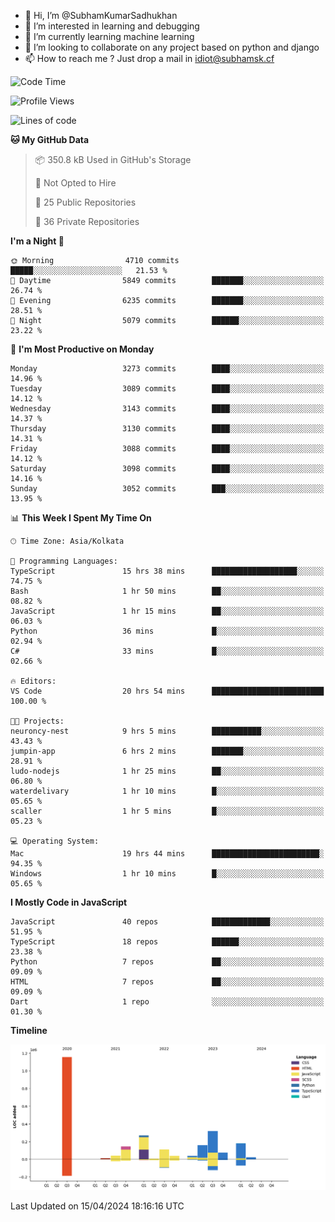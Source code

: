 - 👋 Hi, I’m @SubhamKumarSadhukhan
- 👀 I’m interested in learning and debugging
- 🌱 I’m currently learning machine learning
- 💞️ I’m looking to collaborate on any project based on python and django
- 📫 How to reach me ?
      Just drop a mail in idiot@subhamsk.cf

<!---
SubhamKumarSadhukhan/SubhamKumarSadhukhan is a ✨ special ✨ repository because its `README.md` (this file) appears on your GitHub profile.
You can click the Preview link to take a look at your changes.
--->


<!--START_SECTION:waka-->
![Code Time](http://img.shields.io/badge/Code%20Time-2%2C121%20hrs%2045%20mins-blue)

![Profile Views](http://img.shields.io/badge/Profile%20Views-0-blue)

![Lines of code](https://img.shields.io/badge/From%20Hello%20World%20I%27ve%20Written-2.6%20million%20lines%20of%20code-blue)

**🐱 My GitHub Data** 

> 📦 350.8 kB Used in GitHub's Storage 
 > 
> 🚫 Not Opted to Hire
 > 
> 📜 25 Public Repositories 
 > 
> 🔑 36 Private Repositories 
 > 
**I'm a Night 🦉** 

```text
🌞 Morning                4710 commits        █████░░░░░░░░░░░░░░░░░░░░   21.53 % 
🌆 Daytime                5849 commits        ███████░░░░░░░░░░░░░░░░░░   26.74 % 
🌃 Evening                6235 commits        ███████░░░░░░░░░░░░░░░░░░   28.51 % 
🌙 Night                  5079 commits        ██████░░░░░░░░░░░░░░░░░░░   23.22 % 
```
📅 **I'm Most Productive on Monday** 

```text
Monday                   3273 commits        ████░░░░░░░░░░░░░░░░░░░░░   14.96 % 
Tuesday                  3089 commits        ████░░░░░░░░░░░░░░░░░░░░░   14.12 % 
Wednesday                3143 commits        ████░░░░░░░░░░░░░░░░░░░░░   14.37 % 
Thursday                 3130 commits        ████░░░░░░░░░░░░░░░░░░░░░   14.31 % 
Friday                   3088 commits        ████░░░░░░░░░░░░░░░░░░░░░   14.12 % 
Saturday                 3098 commits        ████░░░░░░░░░░░░░░░░░░░░░   14.16 % 
Sunday                   3052 commits        ███░░░░░░░░░░░░░░░░░░░░░░   13.95 % 
```


📊 **This Week I Spent My Time On** 

```text
🕑︎ Time Zone: Asia/Kolkata

💬 Programming Languages: 
TypeScript               15 hrs 38 mins      ███████████████████░░░░░░   74.75 % 
Bash                     1 hr 50 mins        ██░░░░░░░░░░░░░░░░░░░░░░░   08.82 % 
JavaScript               1 hr 15 mins        ██░░░░░░░░░░░░░░░░░░░░░░░   06.03 % 
Python                   36 mins             █░░░░░░░░░░░░░░░░░░░░░░░░   02.94 % 
C#                       33 mins             █░░░░░░░░░░░░░░░░░░░░░░░░   02.66 % 

🔥 Editors: 
VS Code                  20 hrs 54 mins      █████████████████████████   100.00 % 

🐱‍💻 Projects: 
neuroncy-nest            9 hrs 5 mins        ███████████░░░░░░░░░░░░░░   43.43 % 
jumpin-app               6 hrs 2 mins        ███████░░░░░░░░░░░░░░░░░░   28.91 % 
ludo-nodejs              1 hr 25 mins        ██░░░░░░░░░░░░░░░░░░░░░░░   06.80 % 
waterdelivary            1 hr 10 mins        █░░░░░░░░░░░░░░░░░░░░░░░░   05.65 % 
scaller                  1 hr 5 mins         █░░░░░░░░░░░░░░░░░░░░░░░░   05.23 % 

💻 Operating System: 
Mac                      19 hrs 44 mins      ████████████████████████░   94.35 % 
Windows                  1 hr 10 mins        █░░░░░░░░░░░░░░░░░░░░░░░░   05.65 % 
```

**I Mostly Code in JavaScript** 

```text
JavaScript               40 repos            █████████████░░░░░░░░░░░░   51.95 % 
TypeScript               18 repos            ██████░░░░░░░░░░░░░░░░░░░   23.38 % 
Python                   7 repos             ██░░░░░░░░░░░░░░░░░░░░░░░   09.09 % 
HTML                     7 repos             ██░░░░░░░░░░░░░░░░░░░░░░░   09.09 % 
Dart                     1 repo              ░░░░░░░░░░░░░░░░░░░░░░░░░   01.30 % 
```



**Timeline**

![Lines of Code chart](https://raw.githubusercontent.com/SubhamKumarSadhukhan/SubhamKumarSadhukhan/main/assets/bar_graph.png)


 Last Updated on 15/04/2024 18:16:16 UTC
<!--END_SECTION:waka-->
